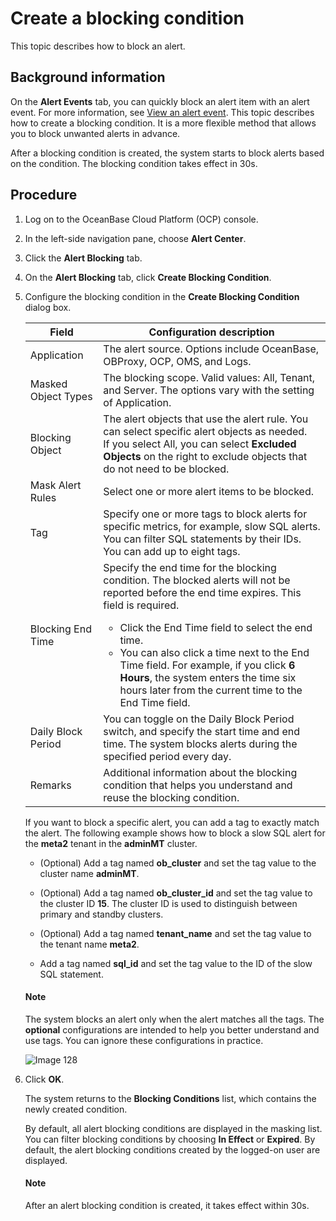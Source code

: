 # Create a blocking condition

This topic describes how to block an alert. 

## Background information

On the **Alert Events** tab, you can quickly block an alert item with an alert event. For more information, see [View an alert event](../700.view-an-alert-event.md). This topic describes how to create a blocking condition. It is a more flexible method that allows you to block unwanted alerts in advance. 

After a blocking condition is created, the system starts to block alerts based on the condition. The blocking condition takes effect in 30s. 

## Procedure

1. Log on to the OceanBase Cloud Platform (OCP) console. 

2. In the left-side navigation pane, choose **Alert Center**. 

3. Click the **Alert Blocking** tab. 

4. On the **Alert Blocking** tab, click **Create Blocking Condition**. 

5. Configure the blocking condition in the **Create Blocking Condition** dialog box. 

   | Field | Configuration description |
   |--------|--------|
   | Application | The alert source. Options include OceanBase, OBProxy, OCP, OMS, and Logs.  |
   | Masked Object Types | The blocking scope. Valid values: All, Tenant, and Server. The options vary with the setting of Application.  |
   | Blocking Object | The alert objects that use the alert rule. You can select specific alert objects as needed. </br>If you select All, you can select **Excluded Objects** on the right to exclude objects that do not need to be blocked.  |
   | Mask Alert Rules | Select one or more alert items to be blocked.  |
   | Tag | Specify one or more tags to block alerts for specific metrics, for example, slow SQL alerts. You can filter SQL statements by their IDs. You can add up to eight tags.  |
   | Blocking End Time | Specify the end time for the blocking condition. The blocked alerts will not be reported before the end time expires. This field is required.  <ul><li>Click the End Time field to select the end time. </li><li> You can also click a time next to the End Time field. For example, if you click **6 Hours**, the system enters the time six hours later from the current time to the End Time field. </li> |
   | Daily Block Period | You can toggle on the Daily Block Period switch, and specify the start time and end time. The system blocks alerts during the specified period every day.  |
   | Remarks | Additional information about the blocking condition that helps you understand and reuse the blocking condition.  |

   If you want to block a specific alert, you can add a tag to exactly match the alert. The following example shows how to block a slow SQL alert for the **meta2** tenant in the **adminMT** cluster.

   * (Optional) Add a tag named **ob_cluster** and set the tag value to the cluster name **adminMT**. 
   
   * (Optional) Add a tag named **ob_cluster_id** and set the tag value to the cluster ID **15**. The cluster ID is used to distinguish between primary and standby clusters. 
   
   * (Optional) Add a tag named **tenant_name** and set the tag value to the tenant name **meta2**. 
   
   * Add a tag named **sql_id** and set the tag value to the ID of the slow SQL statement. 
   
   <main id="notice" type='explain'><h4>Note</h4>
      <p>The system blocks an alert only when the alert matches all the tags. The <strong>optional</strong> configurations are intended to help you better understand and use tags. You can ignore these configurations in practice. </p>   
   </main>
   
   ![Image 128](https://obbusiness-private.oss-cn-shanghai.aliyuncs.com/doc/img/ocp/422/alerts/%E6%96%B0%E5%BB%BA%E5%B1%8F%E8%94%BD%E6%9D%A1%E4%BB%B61-1.png)

6. Click **OK**. 

   The system returns to the **Blocking Conditions** list, which contains the newly created condition. 

   By default, all alert blocking conditions are displayed in the masking list. You can filter blocking conditions by choosing **In Effect** or **Expired**. By default, the alert blocking conditions created by the logged-on user are displayed. 
   
   <main id="notice" type='explain'><h4>Note</h4>
   
   <p>After an alert blocking condition is created, it takes effect within 30s. </p>   </main>
